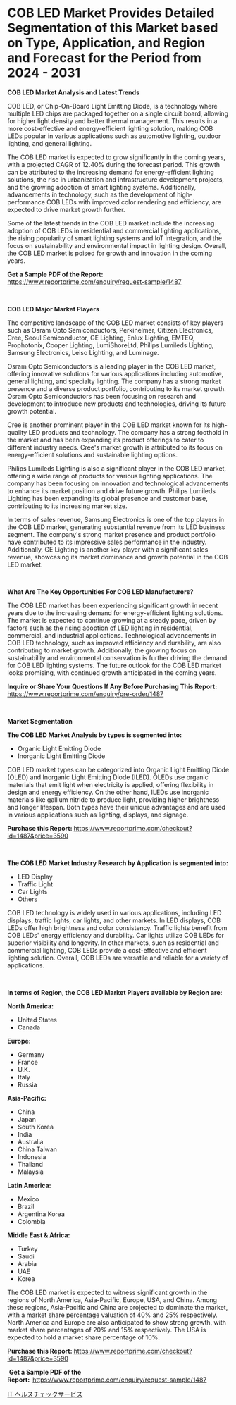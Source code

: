 <p><h1>COB LED Market Provides Detailed Segmentation of this Market based on Type, Application, and Region and Forecast for the Period from 2024 - 2031</h1></p><p><strong>COB LED Market Analysis and Latest Trends</strong></p>
<p><p>COB LED, or Chip-On-Board Light Emitting Diode, is a technology where multiple LED chips are packaged together on a single circuit board, allowing for higher light density and better thermal management. This results in a more cost-effective and energy-efficient lighting solution, making COB LEDs popular in various applications such as automotive lighting, outdoor lighting, and general lighting.</p><p>The COB LED market is expected to grow significantly in the coming years, with a projected CAGR of 12.40% during the forecast period. This growth can be attributed to the increasing demand for energy-efficient lighting solutions, the rise in urbanization and infrastructure development projects, and the growing adoption of smart lighting systems. Additionally, advancements in technology, such as the development of high-performance COB LEDs with improved color rendering and efficiency, are expected to drive market growth further.</p><p>Some of the latest trends in the COB LED market include the increasing adoption of COB LEDs in residential and commercial lighting applications, the rising popularity of smart lighting systems and IoT integration, and the focus on sustainability and environmental impact in lighting design. Overall, the COB LED market is poised for growth and innovation in the coming years.</p></p>
<p><strong>Get a Sample PDF of the Report:&nbsp;</strong> <a href="https://www.reportprime.com/enquiry/request-sample/1487">https://www.reportprime.com/enquiry/request-sample/1487</a></p>
<p>&nbsp;</p>
<p><strong>COB LED Major Market Players</strong></p>
<p><p>The competitive landscape of the COB LED market consists of key players such as Osram Opto Semiconductors, Perkinelmer, Citizen Electronics, Cree, Seoul Semiconductor, GE Lighting, Enlux Lighting, EMTEQ, Prophotonix, Cooper Lighting, LumiShoreLtd, Philips Lumileds Lighting, Samsung Electronics, Leiso Lighting, and Luminage.</p><p>Osram Opto Semiconductors is a leading player in the COB LED market, offering innovative solutions for various applications including automotive, general lighting, and specialty lighting. The company has a strong market presence and a diverse product portfolio, contributing to its market growth. Osram Opto Semiconductors has been focusing on research and development to introduce new products and technologies, driving its future growth potential.</p><p>Cree is another prominent player in the COB LED market known for its high-quality LED products and technology. The company has a strong foothold in the market and has been expanding its product offerings to cater to different industry needs. Cree's market growth is attributed to its focus on energy-efficient solutions and sustainable lighting options.</p><p>Philips Lumileds Lighting is also a significant player in the COB LED market, offering a wide range of products for various lighting applications. The company has been focusing on innovation and technological advancements to enhance its market position and drive future growth. Philips Lumileds Lighting has been expanding its global presence and customer base, contributing to its increasing market size.</p><p>In terms of sales revenue, Samsung Electronics is one of the top players in the COB LED market, generating substantial revenue from its LED business segment. The company's strong market presence and product portfolio have contributed to its impressive sales performance in the industry. Additionally, GE Lighting is another key player with a significant sales revenue, showcasing its market dominance and growth potential in the COB LED market.</p></p>
<p>&nbsp;</p>
<p><strong>What Are The Key Opportunities For COB LED Manufacturers?</strong></p>
<p><p>The COB LED market has been experiencing significant growth in recent years due to the increasing demand for energy-efficient lighting solutions. The market is expected to continue growing at a steady pace, driven by factors such as the rising adoption of LED lighting in residential, commercial, and industrial applications. Technological advancements in COB LED technology, such as improved efficiency and durability, are also contributing to market growth. Additionally, the growing focus on sustainability and environmental conservation is further driving the demand for COB LED lighting systems. The future outlook for the COB LED market looks promising, with continued growth anticipated in the coming years.</p></p>
<p><strong>Inquire or Share Your Questions If Any Before Purchasing This Report:</strong> <a href="https://www.reportprime.com/enquiry/pre-order/1487">https://www.reportprime.com/enquiry/pre-order/1487</a></p>
<p>&nbsp;</p>
<p><strong>Market Segmentation</strong></p>
<p><strong>The COB LED Market Analysis by types is segmented into:</strong></p>
<p><ul><li>Organic Light Emitting Diode</li><li>Inorganic Light Emitting Diode</li></ul></p>
<p><p>COB LED market types can be categorized into Organic Light Emitting Diode (OLED) and Inorganic Light Emitting Diode (ILED). OLEDs use organic materials that emit light when electricity is applied, offering flexibility in design and energy efficiency. On the other hand, ILEDs use inorganic materials like gallium nitride to produce light, providing higher brightness and longer lifespan. Both types have their unique advantages and are used in various applications such as lighting, displays, and signage.</p></p>
<p><strong>Purchase this Report:&nbsp;</strong><a href="https://www.reportprime.com/checkout?id=1487&price=3590">https://www.reportprime.com/checkout?id=1487&price=3590</a></p>
<p>&nbsp;</p>
<p><strong>The COB LED Market Industry Research by Application is segmented into:</strong></p>
<p><ul><li>LED Display</li><li>Traffic Light</li><li>Car Lights</li><li>Others</li></ul></p>
<p><p>COB LED technology is widely used in various applications, including LED displays, traffic lights, car lights, and other markets. In LED displays, COB LEDs offer high brightness and color consistency. Traffic lights benefit from COB LEDs' energy efficiency and durability. Car lights utilize COB LEDs for superior visibility and longevity. In other markets, such as residential and commercial lighting, COB LEDs provide a cost-effective and efficient lighting solution. Overall, COB LEDs are versatile and reliable for a variety of applications.</p></p>
<p>&nbsp;</p>
<p><strong>In terms of Region, the COB LED Market Players available by Region are:</strong></p>
<p>
    <p> <strong> North America: </strong>
        <ul>
            <li>United States</li>
            <li>Canada</li>
        </ul>
        </p> 
    <p> <strong> Europe: </strong>
        <ul>
            <li>Germany</li>
            <li>France</li>
            <li>U.K.</li>
            <li>Italy</li>
            <li>Russia</li>
        </ul>
        </p> 
    <p> <strong> Asia-Pacific: </strong>
        <ul>
            <li>China</li>
            <li>Japan</li>
            <li>South Korea</li>
            <li>India</li>
            <li>Australia</li>
            <li>China Taiwan</li>
            <li>Indonesia</li>
            <li>Thailand</li>
            <li>Malaysia</li>
        </ul>
        </p> 
    <p> <strong> Latin America: </strong>
        <ul>
            <li>Mexico</li>
            <li>Brazil</li>
            <li>Argentina Korea</li>
            <li>Colombia</li>
        </ul>
        </p> 
    <p> <strong> Middle East & Africa: </strong>
        <ul>
            <li>Turkey</li>
            <li>Saudi</li>
            <li>Arabia</li>
            <li>UAE</li>
            <li>Korea</li>
        </ul>
    </p>
    </p>
<p><p>The COB LED market is expected to witness significant growth in the regions of North America, Asia-Pacific, Europe, USA, and China. Among these regions, Asia-Pacific and China are projected to dominate the market, with a market share percentage valuation of 40% and 25% respectively. North America and Europe are also anticipated to show strong growth, with market share percentages of 20% and 15% respectively. The USA is expected to hold a market share percentage of 10%.</p></p>
<p><strong>Purchase this Report: </strong><a href="https://www.reportprime.com/checkout?id=1487&price=3590">https://www.reportprime.com/checkout?id=1487&price=3590</a></p>
<p>&nbsp;<strong>Get a Sample PDF of the Report:&nbsp;&nbsp;</strong><a href="https://www.reportprime.com/enquiry/request-sample/1487">https://www.reportprime.com/enquiry/request-sample/1487</a></p>
<p><strong></strong></p>
<p><p><a href="https://github.com/mreklxf44233/Market-Research-Report-List-1/blob/main/40978559530.md">IT ヘルスチェックサービス</a></p></p>